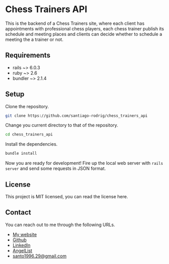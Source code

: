 # Chess Trainers API

This is the backend of a Chess Trainers site, where each client has
appointments with professional chess players, each chess trainer
publish its schedule and meeting places and clients can decide
whether to schedule a meeting the a trainer or not.

## Requirements

- rails ~> 6.0.3
- ruby ~> 2.6
- bundler ~> 2.1.4

## Setup

Clone the repository.

```zsh
git clone https://github.com/santiago-rodrig/chess_trainers_api
```

Change you current directory to that of the repository.

```zsh
cd chess_trainers_api
```

Install the dependencies.

```zsh
bundle install
```

Now you are ready for development! Fire up the local web server with `rails server` and
send some requests in JSON format.

## License

This project is MIT licensed, you can read the license here.

## Contact

You can reach out to me through the following URLs.

- [My website](https://santiagorodriguez.dev)
- [Github](https://github.com/santiago-rodrig)
- [LinkedIn](https://www.linkedin.com/in/santiago-andres-rodriguez-marquez/)
- [AngelList](https://angel.co/u/santiago-andres-rodriguez-marquez)
- [santo1996.29@gmail.com](mailto:santo1996.29@gmail.com)
